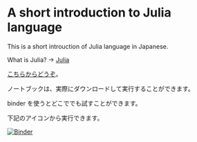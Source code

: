 # A short introduction to Julia language



This is a short introuction of Julia language in Japanese.

What is Julia? -> [Julia](https://julialang.org/)

[こちらからどうぞ](short_intro_julia.ipynb)。

ノートブックは、実際にダウンロードして実行することができます。

binder を使うとどこででも試すことができます。

下記のアイコンから実行できます。

[![Binder](https://mybinder.org/badge_logo.svg)](https://mybinder.org/v2/gh/akio-tomiya/intro_julia_minimum/HEAD?filepath=short_intro_julia.ipynb)
